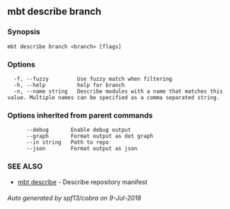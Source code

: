 ## mbt describe branch



### Synopsis




```
mbt describe branch <branch> [flags]
```

### Options

```
  -f, --fuzzy         Use fuzzy match when filtering
  -h, --help          help for branch
  -n, --name string   Describe modules with a name that matches this value. Multiple names can be specified as a comma separated string.
```

### Options inherited from parent commands

```
      --debug       Enable debug output
      --graph       Format output as dot graph
      --in string   Path to repo
      --json        Format output as json
```

### SEE ALSO
* [mbt describe](mbt_describe.md)	 - Describe repository manifest

###### Auto generated by spf13/cobra on 9-Jul-2018
